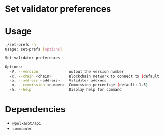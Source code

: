 # Set validator preferences


# Usage

```bash
./set-prefs -h                    
Usage: set-prefs [options]

Set validator preferences

Options:
  -V, --version              output the version number
  -c, --chain <chain>        Blockchain network to connect to (default: "kusama")
  -a, --address <address>    Validator address
  -m, --commission <number>  Commission percentage (default: 1.5)
  -h, --help                 Display help for command
```

# Dependencies
- `@polkadot/api`
- `commander`

